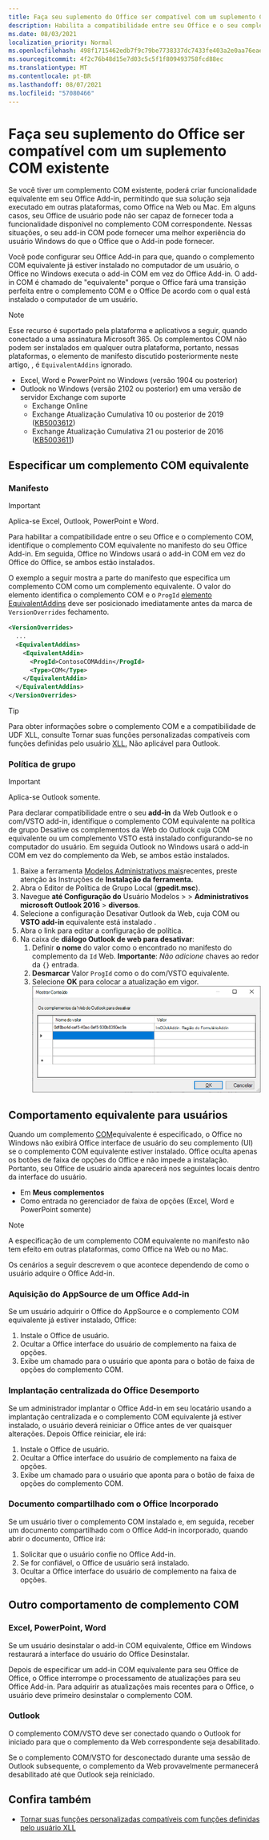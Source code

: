 ```yaml
---
title: Faça seu suplemento do Office ser compatível com um suplemento COM existente
description: Habilita a compatibilidade entre seu Office e o seu complemento COM equivalente.
ms.date: 08/03/2021
localization_priority: Normal
ms.openlocfilehash: 498f1715462edb7f9c79be7738337dc7433fe403a2e0aa76eae81b4516af9caa
ms.sourcegitcommit: 4f2c76b48d15e7d03c5c5f1f809493758fcd88ec
ms.translationtype: MT
ms.contentlocale: pt-BR
ms.lasthandoff: 08/07/2021
ms.locfileid: "57080466"
---
```

# <a name="make-your-office-add-in-compatible-with-an-existing-com-add-in"></a>Faça seu suplemento do Office ser compatível com um suplemento COM existente

Se você tiver um complemento COM existente, poderá criar funcionalidade equivalente em seu Office Add-in, permitindo que sua solução seja executado em outras plataformas, como Office na Web ou Mac. Em alguns casos, seu Office de usuário pode não ser capaz de fornecer toda a funcionalidade disponível no complemento COM correspondente. Nessas situações, o seu add-in COM pode fornecer uma melhor experiência do usuário Windows do que o Office que o Add-in pode fornecer.

Você pode configurar seu Office Add-in para que, quando o complemento COM equivalente já estiver instalado no computador de um usuário, o Office no Windows executa o add-in COM em vez do Office Add-in. O add-in COM é chamado de "equivalente" porque o Office fará uma transição perfeita entre o complemento COM e o Office De acordo com o qual está instalado o computador de um usuário.

> [!NOTE]
> Esse recurso é suportado pela plataforma e aplicativos a seguir, quando conectado a uma assinatura Microsoft 365. Os complementos COM não podem ser instalados em qualquer outra plataforma, portanto, nessas plataformas, o elemento de manifesto discutido posteriormente neste artigo, , é `EquivalentAddins` ignorado.
>
> - Excel, Word e PowerPoint no Windows (versão 1904 ou posterior)
> - Outlook no Windows (versão 2102 ou posterior) em uma versão de servidor Exchange com suporte
>   - Exchange Online
>   - Exchange Atualização Cumulativa 10 ou posterior de 2019 ([KB5003612](https://support.microsoft.com/topic/cumulative-update-10-for-exchange-server-2019-kb5003612-b1434cad-3fbc-4dc3-844d-82568e8d4344))
>   - Exchange Atualização Cumulativa 21 ou posterior de 2016 ([KB5003611](https://support.microsoft.com/topic/cumulative-update-21-for-exchange-server-2016-kb5003611-b7ba1656-abba-4a0b-9be9-dac45095d969))

## <a name="specify-an-equivalent-com-add-in"></a>Especificar um complemento COM equivalente

### <a name="manifest"></a>Manifesto

> [!IMPORTANT]
> Aplica-se Excel, Outlook, PowerPoint e Word.

Para habilitar a compatibilidade entre o seu Office e o complemento COM, [](add-in-manifests.md) identifique o complemento COM equivalente no manifesto do seu Office Add-in. Em seguida, Office no Windows usará o add-in COM em vez do Office do Office, se ambos estão instalados.

O exemplo a seguir mostra a parte do manifesto que especifica um complemento COM como um complemento equivalente. O valor do elemento identifica o complemento COM e o `ProgId` [elemento EquivalentAddins](../reference/manifest/equivalentaddins.md) deve ser posicionado imediatamente antes da marca de `VersionOverrides` fechamento.

```xml
<VersionOverrides>
  ...
  <EquivalentAddins>
    <EquivalentAddin>
      <ProgId>ContosoCOMAddin</ProgId>
      <Type>COM</Type>
    </EquivalentAddin>
  </EquivalentAddins>
</VersionOverrides>
```

> [!TIP]
> Para obter informações sobre o complemento COM e a compatibilidade de UDF XLL, consulte Tornar suas funções personalizadas compatíveis com funções definidas pelo usuário [XLL.](../excel/make-custom-functions-compatible-with-xll-udf.md) Não aplicável para Outlook.

### <a name="group-policy"></a>Política de grupo

> [!IMPORTANT]
> Aplica-se Outlook somente.

Para declarar compatibilidade entre o seu **add-in** da Web Outlook e o com/VSTO add-in, identifique o complemento COM equivalente na política de grupo Desative os complementos da Web do Outlook cuja COM equivalente ou um complemento VSTO está instalado configurando-se no computador do usuário. Em seguida Outlook no Windows usará o add-in COM em vez do complemento da Web, se ambos estão instalados.

1. Baixe a ferramenta [Modelos Administrativos mais](https://www.microsoft.com/download/details.aspx?id=49030)recentes, preste atenção às Instruções de **Instalação da ferramenta.**
1. Abra o Editor de Política de Grupo Local (**gpedit.msc**).
1. Navegue **até Configuração do** Usuário Modelos  >     >  **Administrativos microsoft Outlook 2016**  >  **diversos**.
1. Selecione a configuração Desativar Outlook da Web, cuja COM ou **VSTO add-in** equivalente está instalado .
1. Abra o link para editar a configuração de política.
1. Na caixa de **diálogo Outlook de web para desativar**:
    1. Definir **o nome** do valor como o encontrado no manifesto do complemento da `Id` Web. **Importante**: *Não adicione* chaves ao redor da `{}` entrada.
    1. **Desmarcar** Valor `ProgId` como o do com/VSTO equivalente.
    1. Selecione **OK** para colocar a atualização em vigor.
    ![Captura de tela mostrando a caixa de diálogo "Outlook de web para desativar".](../images/outlook-deactivate-gpo-dialog.png)

## <a name="equivalent-behavior-for-users"></a>Comportamento equivalente para usuários

Quando um complemento [COM](#specify-an-equivalent-com-add-in)equivalente é especificado, o Office no Windows não exibirá Office interface de usuário do seu complemento (UI) se o complemento COM equivalente estiver instalado. Office oculta apenas os botões de faixa de opções do Office e não impede a instalação. Portanto, seu Office de usuário ainda aparecerá nos seguintes locais dentro da interface do usuário.

- Em **Meus complementos**
- Como entrada no gerenciador de faixa de opções (Excel, Word e PowerPoint somente)

> [!NOTE]
> A especificação de um complemento COM equivalente no manifesto não tem efeito em outras plataformas, como Office na Web ou no Mac.

Os cenários a seguir descrevem o que acontece dependendo de como o usuário adquire o Office Add-in.

### <a name="appsource-acquisition-of-an-office-add-in"></a>Aquisição do AppSource de um Office Add-in

Se um usuário adquirir o Office do AppSource e o complemento COM equivalente já estiver instalado, Office:

1. Instale o Office de usuário.
2. Ocultar a Office interface do usuário de complemento na faixa de opções.
3. Exibe um chamado para o usuário que aponta para o botão de faixa de opções do complemento COM.

### <a name="centralized-deployment-of-office-add-in"></a>Implantação centralizada do Office Desemporto

Se um administrador implantar o Office Add-in em seu locatário usando a implantação centralizada e o complemento COM equivalente já estiver instalado, o usuário deverá reiniciar o Office antes de ver quaisquer alterações. Depois Office reiniciar, ele irá:

1. Instale o Office de usuário.
2. Ocultar a Office interface do usuário de complemento na faixa de opções.
3. Exibe um chamado para o usuário que aponta para o botão de faixa de opções do complemento COM.

### <a name="document-shared-with-embedded-office-add-in"></a>Documento compartilhado com o Office Incorporado

Se um usuário tiver o complemento COM instalado e, em seguida, receber um documento compartilhado com o Office Add-in incorporado, quando abrir o documento, Office irá:

1. Solicitar que o usuário confie no Office Add-in.
2. Se for confiável, o Office de usuário será instalado.
3. Ocultar a Office interface do usuário de complemento na faixa de opções.

## <a name="other-com-add-in-behavior"></a>Outro comportamento de complemento COM

### <a name="excel-powerpoint-word"></a>Excel, PowerPoint, Word

Se um usuário desinstalar o add-in COM equivalente, Office em Windows restaurará a interface do usuário do Office Desinstalar.

Depois de especificar um add-in COM equivalente para seu Office de Office, o Office interrompe o processamento de atualizações para seu Office Add-in. Para adquirir as atualizações mais recentes para o Office, o usuário deve primeiro desinstalar o complemento COM.

### <a name="outlook"></a>Outlook

O complemento COM/VSTO deve ser conectado quando o Outlook for iniciado para que o complemento da Web correspondente seja desabilitado.

Se o complemento COM/VSTO for desconectado durante uma sessão de Outlook subsequente, o complemento da Web provavelmente permanecerá desabilitado até que Outlook seja reiniciado.

## <a name="see-also"></a>Confira também

- [Tornar suas funções personalizadas compatíveis com funções definidas pelo usuário XLL](../excel/make-custom-functions-compatible-with-xll-udf.md)

